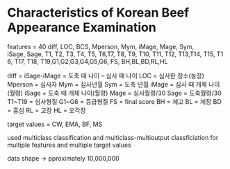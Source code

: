 
# Characteristics of Korean Beef Appearance Examination


features = 40
diff, LOC, BCS, Mperson, Mym, iMage, Mage, Sym, iSage, Sage, T1, T2, T3, T4, T5, T6,T7, T8, T9, T10, T11, T12, T13,T14, T15, T16, T17, T18, T19,G1,G2,G3,G4,G5,G6, FS, BH,BL,BD,RL,HL

diff = iSage-iMage = 도축 때 나이 – 심사 때 나이
LOC = 심사한 장소(농장)
Mperson = 심사자
Mym = 심사년월   		Sym = 도축 년월
iMage = 심사 때 개체 나이(월령)	iSage = 도축 때 개체 나이(월령)
Mage = 심사월령/30		Sage = 도축월령/30
T1~T19 = 심사형질
G1~G6 = 등급형질
FS = final score
BH = 체고
BL = 체장
BD = 흉심
RL = 고장
HL = 오각장




target values = CW, EMA, BF, MS

used multiclass classification and multiclass-multioutput classficiation for multiple features and multiple target values

data shape -> pproximately 10,000,000

